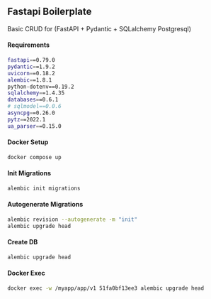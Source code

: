 ## Fastapi Boilerplate

Basic CRUD for (FastAPI + Pydantic + SQLalchemy Postgresql)

#### Requirements

```bash
fastapi==0.79.0
pydantic==1.9.2
uvicorn==0.18.2
alembic==1.8.1
python-dotenv==0.19.2
sqlalchemy==1.4.35
databases==0.6.1
# sqlmodel==0.0.6
asyncpg==0.26.0
pytz==2022.1
ua_parser==0.15.0
```

#### Docker Setup

```bash
docker compose up
```
#### Init Migrations

```bash
alembic init migrations
```

#### Autogenerate Migrations
```bash
alembic revision --autogenerate -m "init"
alembic upgrade head
```

#### Create DB
```bash
alembic upgrade head
```

#### Docker Exec

```bash
docker exec -w /myapp/app/v1 51fa0bf13ee3 alembic upgrade head
```